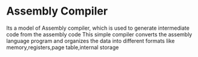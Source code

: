 # Assembly Compiler
Its a model of Assembly compiler, which is used to generate intermediate code from the assembly code
This simple compiler converts the assembly language program and organizes the data into different formats like memory,registers,page table,internal storage
